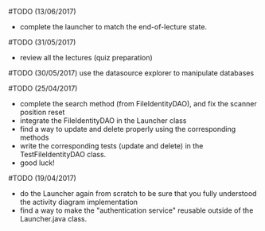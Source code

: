 #TODO (13/06/2017)
- complete the launcher to match the end-of-lecture state.

#TODO (31/05/2017)
- review all the lectures (quiz preparation)



#TODO (30/05/2017)
use the datasource explorer to manipulate databases


#TODO (25/04/2017)
- complete the search method (from FileIdentityDAO), and fix the scanner position reset
- integrate the FileIdentityDAO in the Launcher class
- find a way to update and delete properly using the corresponding methods
- write the corresponding tests (update and delete) in the TestFileIdentityDAO class.
- good luck!

#TODO (19/04/2017)
- do the Launcher again from scratch to be sure that you fully understood the activity diagram implementation
- find a way to make the "authentication service" reusable outside of the Launcher.java class.